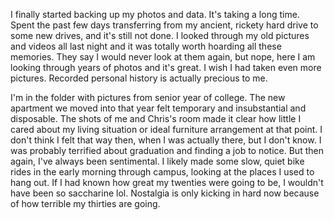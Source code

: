 I finally started backing up my photos and data. It's taking a long time. Spent the past few days transferring from my ancient, rickety hard drive to some new drives, and it's still not done. I looked through my old pictures and videos all last night and it was totally worth hoarding all these memories. They say I would never look at them again, but nope, here I am looking through years of photos and it's great. I wish I had taken even more pictures. Recorded personal history is actually precious to me.

I'm in the folder with pictures from senior year of college. The new apartment we moved into that year felt temporary and insubstantial and disposable. The shots of me and Chris's room made it clear how little I cared about my living situation or ideal furniture arrangement at that point. I don't think I felt that way then, when I was actually there, but I don't know. I was probably terrified about graduation and finding a job to notice. But then again, I've always been sentimental. I likely made some slow, quiet bike rides in the early morning through campus, looking at the places I used to hang out. If I had known how great my twenties were going to be, I wouldn't have been so saccharine lol. Nostalgia is only kicking in hard now because of how terrible my thirties are going.
